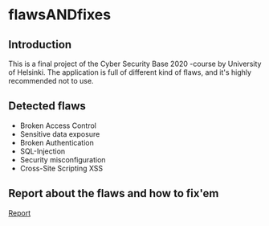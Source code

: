 # flawsANDfixes

## Introduction 

This is a final project of the Cyber Security Base 2020 -course by University of Helsinki. The application is full of different kind of flaws, and it's highly recommended not to use. 

## Detected flaws

-   Broken Access Control
-   Sensitive data exposure
-   Broken Authentication
-   SQL-Injection
-   Security misconfiguration
-   Cross-Site Scripting XSS

## Report about the flaws and how to fix'em

[Report](https://github.com/StrappedGlint13/flawsANDfixes/blob/main/Report.md)

